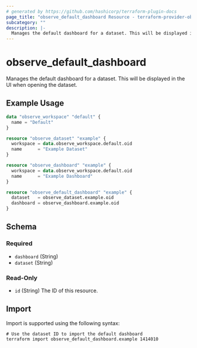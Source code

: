 ```yaml
---
# generated by https://github.com/hashicorp/terraform-plugin-docs
page_title: "observe_default_dashboard Resource - terraform-provider-observe"
subcategory: ""
description: |-
  Manages the default dashboard for a dataset. This will be displayed in the UI when opening the dataset.
---
```

# observe_default_dashboard

Manages the default dashboard for a dataset. This will be displayed in the UI when opening the dataset.
## Example Usage
```terraform
data "observe_workspace" "default" {
  name = "Default"
}

resource "observe_dataset" "example" {
  workspace = data.observe_workspace.default.oid
  name      = "Example Dataset"
}

resource "observe_dashboard" "example" {
  workspace = data.observe_workspace.default.oid
  name      = "Example Dashboard"
}

resource "observe_default_dashboard" "example" {
  dataset   = observe_dataset.example.oid
  dashboard = observe_dashboard.example.oid
}
```
<!-- schema generated by tfplugindocs -->
## Schema

### Required

- `dashboard` (String)
- `dataset` (String)

### Read-Only

- `id` (String) The ID of this resource.
## Import
Import is supported using the following syntax:
```shell
# Use the dataset ID to import the default dashboard
terraform import observe_default_dashboard.example 1414010
```
